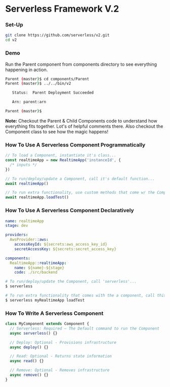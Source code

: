 # Serverless Framework V.2

### Set-Up

```bash
git clone https://github.com/serverless/v2.git
cd v2
```

### Demo

Run the Parent component from components directory to see everything happening in action.

```bash
Parent (master)$ cd components/Parent
Parent (master)$ ../../bin/v2

   Status:  Parent Deployment Succeeded

   Arn: parent:arn

Parent (master)$
```

**Note:** Checkout the Parent & Child Components code to understand how everything fits together. Lot's of helpful comments there. Also checkout the Component class to see how the magic happens!

### How To Use A Serverless Component Programmatically

```javascript
// To load a Component, instantiate it's class...
const realtimeApp = new RealtimeApp('instanceId', {
  /* inputs */
})

// To run/deploy/update a Component, call it's default function...
await realtimeApp()

// To run extra functionality, use custom methods that come w/ the Component...
await realtimeApp.loadTest()
```

### How To Use A Serverless Component Declaratively

```yaml
name: realtimeApp
stage: dev

providers:
  AwsProvider::aws:
    accessKeyId: ${secrets:aws_access_key_id}
    secretAccessKey: ${secrets:secret_access_key}

components:
  RealtimeApp::realtimeApp:
    name: ${name}-${stage}
    code: ./src/backend
```

```bash
# To run/deploy/update the Component, call 'serverless'...
$ serverless

# To run extra functionality that comes with the a component, call this...
$ serverless myRealtimeApp loadTest

```

### How To Write A Serverless Component

```javascript
class MyComponent extends Component {
  // Serverless: Required – The Default command to run the Component
  async serverless() {}

  // Deploy: Optional - Provisions infrastructure
  async deploy() {}

  // Read: Optional - Returns state information
  async read() {}

  // Remove: Optional - Removes infrastructure
  async remove() {}
}
```
